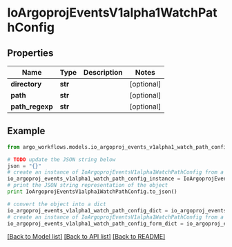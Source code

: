 # IoArgoprojEventsV1alpha1WatchPathConfig


## Properties

Name | Type | Description | Notes
------------ | ------------- | ------------- | -------------
**directory** | **str** |  | [optional] 
**path** | **str** |  | [optional] 
**path_regexp** | **str** |  | [optional] 

## Example

```python
from argo_workflows.models.io_argoproj_events_v1alpha1_watch_path_config import IoArgoprojEventsV1alpha1WatchPathConfig

# TODO update the JSON string below
json = "{}"
# create an instance of IoArgoprojEventsV1alpha1WatchPathConfig from a JSON string
io_argoproj_events_v1alpha1_watch_path_config_instance = IoArgoprojEventsV1alpha1WatchPathConfig.from_json(json)
# print the JSON string representation of the object
print IoArgoprojEventsV1alpha1WatchPathConfig.to_json()

# convert the object into a dict
io_argoproj_events_v1alpha1_watch_path_config_dict = io_argoproj_events_v1alpha1_watch_path_config_instance.to_dict()
# create an instance of IoArgoprojEventsV1alpha1WatchPathConfig from a dict
io_argoproj_events_v1alpha1_watch_path_config_form_dict = io_argoproj_events_v1alpha1_watch_path_config.from_dict(io_argoproj_events_v1alpha1_watch_path_config_dict)
```
[[Back to Model list]](../README.md#documentation-for-models) [[Back to API list]](../README.md#documentation-for-api-endpoints) [[Back to README]](../README.md)



